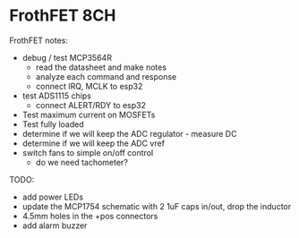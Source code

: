 # FrothFET 8CH

FrothFET notes:

* debug / test MCP3564R
  * read the datasheet and make notes
  * analyze each command and response
  * connect IRQ, MCLK to esp32
* test ADS1115 chips
  * connect ALERT/RDY to esp32
* Test maximum current on MOSFETs
* Test fully loaded
* determine if we will keep the ADC regulator - measure DC
* determine if we will keep the ADC vref
* switch fans to simple on/off control
  * do we need tachometer?

TODO: 

* add power LEDs
* update the MCP1754 schematic with 2 1uF caps in/out, drop the inductor
* 4.5mm holes in the +pos connectors
* add alarm buzzer
